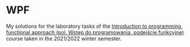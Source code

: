 # WPF

My solutions for the laboratory tasks of the [Introduction to programming, functional approach (pol. Wstęp do programowania, podejście funkcyjne)](https://usosweb.mimuw.edu.pl/kontroler.php?_action=katalog2/przedmioty/pokazPrzedmiot&prz_kod=1000-211bWPF) course taken in the 2021/2022 winter semester.
